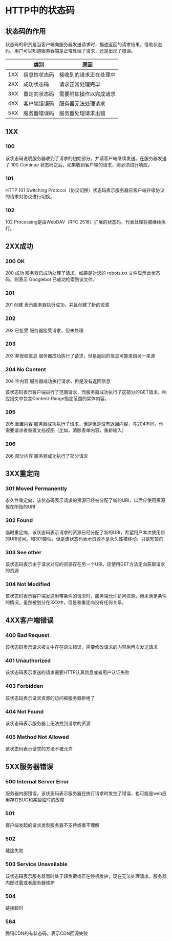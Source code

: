 # HTTP中的状态码

## 状态码的作用

状态码的职责是当客户端向服务器发送请求时，描述返回的请求结果，借助状态码，用户可以知道服务器端是正常处理了请求，还是出现了错误。

|      | 类别         | 原因                   |
| ---- | ------------ | ---------------------- |
| 1XX  | 信息性状态码 | 接收到的请求正在处理中 |
| 2XX  | 成功状态码   | 请求正常处理完毕       |
| 3XX  | 重定向状态码 | 需要附加操作以完成请求 |
| 4XX  | 客户端错误码 | 服务器无法处理请求     |
| 5XX  | 服务器错误码 | 服务器处理请求出错     |

## 1XX

### 100

该状态码说明服务器收到了请求的初始部分，并请客户端继续发送。在服务器发送了 100 Continue 状态码之后，如果收到客户端的请求，则必须进行响应。

### 101

HTTP 101 Switching Protocol（协议切换）状态码表示服务器应客户端升级协议的请求对协议进行切换。

### 102

102 Processing是由WebDAV（RFC 2518）扩展的状态码，代表处理将被继续执行。



## 2XX成功

### 200  OK

200 成功 服务器已成功处理了请求。如果是对您的 robots.txt 文件显示此状态码，则表示 Googlebot 已成功检索到该文件。

### 201 

201 创建 表示服务器执行成功，并且创建了新的资源

### 202

202 已接受 服务器接受请求，但未处理

### 203

203 非授权信息 服务器成功执行了请求，但是返回的信息可能来自另一来源

### 204 No Content

204 空内容 服务器成功执行请求，但是没有返回信息

该状态码表示客户端进行了范围请求，而服务器成功执行了这部分的GET请求。响应报文中包含Content-Range指定范围的实体内容。

### 205

205 重置内容 服务器成功执行了请求，但是但是没有返回内容，与204不同，他需要请求者重置文档视图（比如，清除表单内容，重新输入）

### 206

206 部分内容 服务器成功执行了部分请求



## 3XX重定向

### 301 Moved Permanently

永久性重定向，该状态码表示请求的资源已经被分配了新的URI，以后应使用资源现在所指的URI

### 302 Found

临时重定向，该状态码表示请求的资源已经分配了新的URI，希望用户本次使用新的URI访问。和301类似，但是该状态码表示资源不是永久性被移动，只是短暂的

### 303 See other

该状态码表示由于请求对应的资源存在另一个URI，应使用GET方法定向获取请求的资源

### 304 Not Modified

该状态码表示客户端发送附带条件的请求时，服务端允许访问资源，但未满足条件的情况。虽然被划分在3XX中，但是和重定向没有任何关系。



## 4XX客户端错误

### 400 Bad Request

该状态码表示请求报文中存在语法错误，需要修改请求的内容后再次发送请求

### 401 Unauthorized

该状态码表示发送的请求需要HTTP认真信息或者用户认证失败

### 403 Forbidden

该状态码表示请求资源的访问被服务器拒绝了

### 404 Not Found

该状态码表示服务器上无法找到请求的资源

### 405 Method Not Allowed

该状态码表示请求的方法不被允许



## 5XX服务器错误

### 500 Internal Server Error

服务器内部错误，该状态码表示服务器在执行请求时发生了错误，也可能是web应用存在BUG和某些临时的故障

### 501

客户端发起的请求类型服务器不支持或者不理解

### 502

建连失败

### 503 Service Unavailable

该状态码表示服务器暂时处于超负荷或正在停机维护，现在无法处理请求。服务器内部过载或者服务器维护

### 504

链接超时

### 564

腾讯CDN的有状态码，表示CDN回源失败